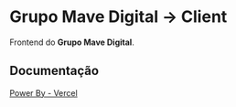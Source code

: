 # Grupo Mave Digital -> Client

Frontend do **Grupo Mave Digital**.

## Documentação

[Power By - Vercel](https://grupomavedigital-docs.vercel.app/)